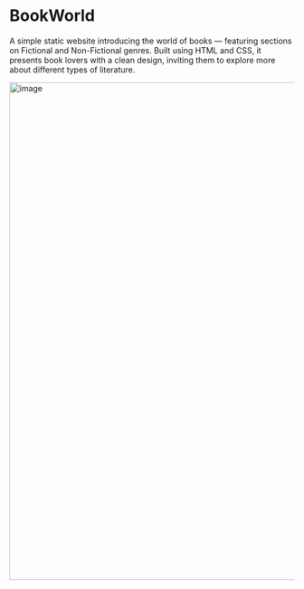 # BookWorld

A simple static website introducing the world of books — featuring sections on Fictional and Non-Fictional genres.
Built using HTML and CSS, it presents book lovers with a clean design, inviting them to explore more about different types of literature.

<img width="1856" height="880" alt="image" src="https://github.com/user-attachments/assets/236ba57a-5720-4262-92fe-fae6780414bb" />
